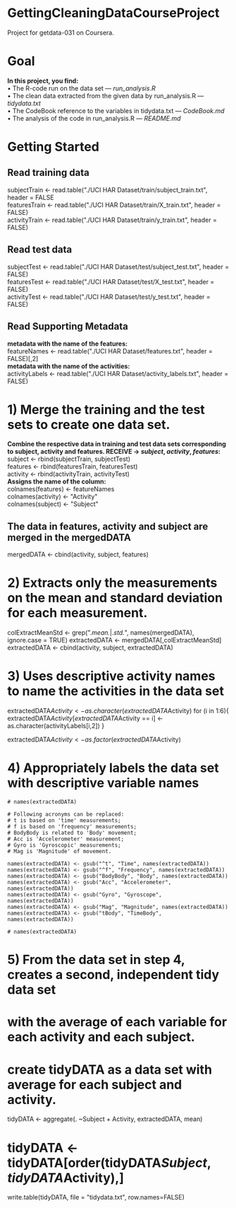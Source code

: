 # GettingCleaningDataCourseProject
Project for getdata-031 on Coursera.
# Goal
__In this project, you find:__  
• The R-code run on the data set — _run_analysis.R_  
• The clean data extracted from the given data by run_analysis.R — _tidydata.txt_  
• The CodeBook reference to the variables in tidydata.txt — _CodeBook.md_  
• The analysis of the code in run_analysis.R — _README.md_  
# Getting Started  
## Read training data  
subjectTrain <- read.table("./UCI HAR Dataset/train/subject_train.txt", header = FALSE  
featuresTrain <- read.table("./UCI HAR Dataset/train/X_train.txt", header = FALSE)  
activityTrain <- read.table("./UCI HAR Dataset/train/y_train.txt", header = FALSE)  
## Read test data  
subjectTest <- read.table("./UCI HAR Dataset/test/subject_test.txt", header = FALSE)  
featuresTest <- read.table("./UCI HAR Dataset/test/X_test.txt", header = FALSE)  
activityTest <- read.table("./UCI HAR Dataset/test/y_test.txt", header = FALSE)  
## Read Supporting Metadata  
__metadata with the name of the features:__  
featureNames <- read.table("./UCI HAR Dataset/features.txt", header = FALSE)[,2]  
__metadata with the name of the activities:__  
activityLabels <- read.table("./UCI HAR Dataset/activity_labels.txt", header = FALSE)  

# 1) Merge the training and the test sets to create one data set.  
__Combine the respective data in training and test data sets corresponding to subject, activity and features. RECEIVE -> _subject_, _activity_, _features_:__  
subject <- rbind(subjectTrain, subjectTest)  
features <- rbind(featuresTrain, featuresTest)  
activity <- rbind(activityTrain, activityTest)  
__Assigns the name of the column:__  
colnames(features) <- featureNames  
colnames(activity) <- "Activity"  
colnames(subject) <- "Subject"    
## The data in features, activity and subject are merged in the mergedDATA  
mergedDATA <- cbind(activity, subject, features)  
# 2) Extracts only the measurements on the mean and standard deviation for each measurement.

colExtractMeanStd <- grep(".*mean.*|.*std.*", names(mergedDATA), ignore.case = TRUE)
extractedDATA <- mergedDATA[,colExtractMeanStd]
extractedDATA <- cbind(activity, subject, extractedDATA)


# 3) Uses descriptive activity names to name the activities in the data set  
extractedDATA$Activity <- as.character(extractedDATA$Activity)
for (i in 1:6){
        extractedDATA$Activity[extractedDATA$Activity == i] <- as.character(activityLabels[i,2])
}

extractedDATA$Activity <- as.factor(extractedDATA$Activity)

# 4) Appropriately labels the data set with descriptive variable names
```{r}
# names(extractedDATA)

# Following acronyms can be replaced:
# t is based on 'time' measurements;
# f is based on 'frequency' measurements;
# BodyBody is related to 'Body' movement;
# Acc is 'Accelerometer' measurement;
# Gyro is 'Gyroscopic' measurements;
# Mag is 'Magnitude' of movement.

names(extractedDATA) <- gsub("^t", "Time", names(extractedDATA))
names(extractedDATA) <- gsub("^f", "Frequency", names(extractedDATA))
names(extractedDATA) <- gsub("BodyBody", "Body", names(extractedDATA))
names(extractedDATA) <- gsub("Acc", "Accelerometer", names(extractedDATA))
names(extractedDATA) <- gsub("Gyro", "Gyroscope", names(extractedDATA))
names(extractedDATA) <- gsub("Mag", "Magnitude", names(extractedDATA))
names(extractedDATA) <- gsub("tBody", "TimeBody", names(extractedDATA))

# names(extractedDATA)
```
# 5) From the data set in step 4, creates a second, independent tidy data set 
#    with the average of each variable for each activity and each subject.

# create tidyDATA as a data set with average for each subject and activity.
tidyDATA <- aggregate(. ~Subject + Activity, extractedDATA, mean)
# tidyDATA <- tidyDATA[order(tidyDATA$Subject,tidyDATA$Activity),]

write.table(tidyDATA, file = "tidydata.txt", row.names=FALSE)






